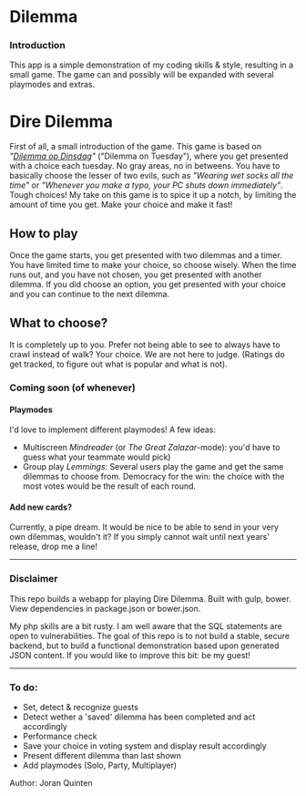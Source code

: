 Dilemma
=======

### Introduction

This app is a simple demonstration of my coding skills & style, resulting in a small game. The game can and possibly will be expanded with several playmodes and extras.

# Dire Dilemma

First of all, a small introduction of the game. This game is based on _"[Dilemma op Dinsdag](http://dilemmaopdinsdag.nl)"_ ("Dilemma on Tuesday"), where you get presented with a choice each tuesday. No gray areas, no in betweens. You have to basically choose the lesser of two evils, such as _"Wearing wet socks all the time"_ or _"Whenever you make a typo, your PC shuts down immediately"_. Tough choices!
My take on this game is to spice it up a notch, by limiting the amount of time you get. Make your choice and make it fast!

## How to play

Once the game starts, you get presented with two dilemmas and a timer. You have limited time to make your choice, so choose wisely. When the time runs out, and you have not chosen, you get presented with another dilemma. If you did choose an option, you get presented with your choice and you can continue to the next dilemma.

## What to choose?

It is completely up to you. Prefer not being able to see to always have to crawl instead of walk? Your choice. We are not here to judge. (Ratings do get tracked, to figure out what is popular and what is not).


### Coming soon (of whenever)

#### Playmodes

I'd love to implement different playmodes! A few ideas:
- Multiscreen
*Mindreader* (or *The Great Zalazar*-mode): you'd have to guess what your teammate would pick)
- Group play
*Lemmings*: Several users play the game and get the same dilemmas to choose from. Democracy for the win: the choice with the most votes would be the result of each round.

#### Add new cards?

Currently, a pipe dream. It would be nice to be able to send in your very own dilemmas, wouldn't it? If you simply cannot wait until next years' release, drop me a line!

---

### Disclaimer

This repo builds a webapp for playing Dire Dilemma. Built with gulp, bower. View dependencies in package.json or bower.json. 

My php skills are a bit rusty. I am well aware that the SQL statements are open to vulnerabilities. The goal of this repo is to not build a stable, secure backend, but to build a functional demonstration based upon generated JSON content. If you would like to improve this bit: be my guest!

---

### To do:
- Set, detect & recognize guests
- Detect wether a 'saved' dilemma has been completed and act accordingly
- Performance check
- Save your choice in voting system and display result accordingly
- Present different dilemma than last shown
- Add playmodes (Solo, Party, Multiplayer)

Author: Joran Quinten